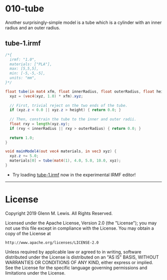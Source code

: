 # 010-tube

Another surprisingly-simple model is a tube which is a cylinder with an inner
radius and an outer radius.

## tube-1.irmf

```glsl
/*{
  irmf: "1.0",
  materials: ["PLA"],
  max: [5,5,5],
  min: [-5,-5,-5],
  units: "mm",
}*/

float tube(in mat4 xfm, float innerRadius, float outerRadius, float height, in vec3 xyz) {
  xyz = (vec4(xyz, 1.0) * xfm).xyz;
  
  // First, trivial reject on the two ends of the tube.
  if (xyz.z < 0.0 || xyz.z > height) { return 0.0; }
  
  // Then, constrain the tube to the inner and outer radii.
  float rxy = length(xyz.xy);
  if (rxy < innerRadius || rxy > outerRadius) { return 0.0; }
  
  return 1.0;
}

void mainModel4(out vec4 materials, in vec3 xyz) {
  xyz.z += 5.0;
  materials[0] = tube(mat4(1), 4.0, 5.0, 10.0, xyz);
}
```

* Try loading [tube-1.irmf](https://gmlewis.github.io/irmf-editor/?s=github.com/gmlewis/irmf/blob/master/examples/010-tube/tube-1.irmf) now in the experimental IRMF editor!

----------------------------------------------------------------------

# License

Copyright 2019 Glenn M. Lewis. All Rights Reserved.

Licensed under the Apache License, Version 2.0 (the "License");
you may not use this file except in compliance with the License.
You may obtain a copy of the License at

    http://www.apache.org/licenses/LICENSE-2.0

Unless required by applicable law or agreed to in writing, software
distributed under the License is distributed on an "AS IS" BASIS,
WITHOUT WARRANTIES OR CONDITIONS OF ANY KIND, either express or implied.
See the License for the specific language governing permissions and
limitations under the License.
